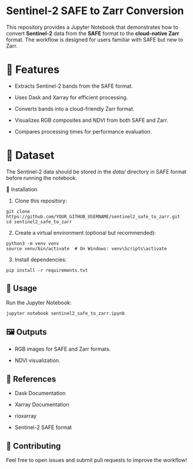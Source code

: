 # Sentinel-2 SAFE to Zarr Conversion

This repository provides a Jupyter Notebook that demonstrates how to convert **Sentinel-2** data from the **SAFE** format to the **cloud-native Zarr** format. The workflow is designed for users familiar with SAFE but new to Zarr.

# 📌 Features

* Extracts Sentinel-2 bands from the SAFE format.

* Uses Dask and Xarray for efficient processing.

* Converts bands into a cloud-friendly Zarr format.

* Visualizes RGB composites and NDVI from both SAFE and Zarr.

* Compares processing times for performance evaluation.

# 📂 Dataset

The Sentinel-2 data should be stored in the *data/* directory in SAFE format before running the notebook.

🔧 Installation

1. Clone this repository:
```
git clone https://github.com/YOUR_GITHUB_USERNAME/sentinel2_safe_to_zarr.git
cd sentinel2_safe_to_zarr
```
2. Create a virtual environment (optional but recommended):
```
python3 -m venv venv
source venv/bin/activate  # On Windows: venv\Scripts\activate
```
3. Install dependencies:
```
pip install -r requirements.txt
```
## 🚀 Usage

Run the Jupyter Notebook:
```
jupyter notebook sentinel2_safe_to_zarr.ipynb
```

## 🖼️ Outputs

* RGB images for SAFE and Zarr formats.

* NDVI visualization.



## 📖 References

* Dask Documentation

* Xarray Documentation

* rioxarray

* Sentinel-2 SAFE format

## 🔗 Contributing

Feel free to open issues and submit pull requests to improve the workflow!